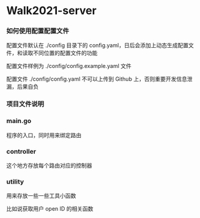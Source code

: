 # Walk2021-server

### 如何使用配置配置文件
配置文件默认在 ./config 目录下的 config.yaml，日后会添加上动态生成配置文件，和读取不同位置的配置文件的功能

配置文件样例为 ./config/config.example.yaml 文件

配置文件 ./config/config.yaml 不可以上传到 Github 上，否则重要开发信息泄漏，后果自负 

### 项目文件说明

### main.go 
程序的入口，同时用来绑定路由

### controller
这个地方存放每个路由对应的控制器

### utility 
用来存放一些一些工具小函数

比如说获取用户 open ID 的相关函数

